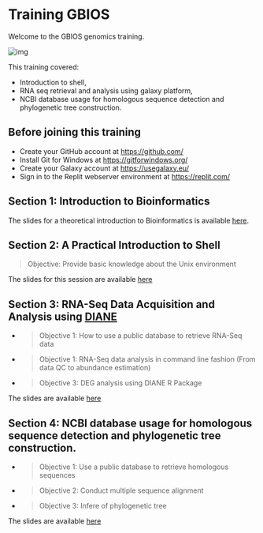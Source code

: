 # Training GBIOS

Welcome to the GBIOS genomics training.

![img](https://github.com/Yedomon/training/blob/main/Visuel1_Formation%20r%C3%A9gionale%20en%20g%C3%A9nomique%20et%20en%20s%C3%A9lection%20v%C3%A9g%C3%A9tale.jpg)

This training covered:
 - Introduction to shell,
 - RNA seq retrieval and analysis using galaxy platform,
 - NCBI database usage for homologous sequence detection and phylogenetic tree construction.



## Before joining this training

- Create your GitHub account at https://github.com/
- Install Git for Windows at https://gitforwindows.org/
- Create your Galaxy account at https://usegalaxy.eu/
- Sign in to the Replit webserver environment at https://replit.com/



## Section 1: Introduction to Bioinformatics

The slides for a theoretical introduction to Bioinformatics is available [here](https://github.com/Yedomon/training/blob/main/Section01/001.pptx).

## Section 2: A Practical Introduction to Shell

> Objective: Provide basic knowledge about the Unix environment

The slides for this session are available [here](https://github.com/Yedomon/training/blob/main/Section02/002.pptx)

## Section 3: RNA-Seq Data Acquisition and Analysis using [DIANE](https://diane.bpmp.inrae.fr/)

- > Objective 1: How to use a public database to retrieve RNA-Seq data

- > Objective 1: RNA-Seq data analysis in command line fashion (From data QC to abundance estimation)

- > Objective 3: DEG analysis using DIANE R Package

The slides are available [here](https://github.com/Yedomon/training/blob/main/Section03/003.pdf)


## Section 4: NCBI database usage for homologous sequence detection and phylogenetic tree construction.

- > Objective 1:  Use a public database to retrieve homologous sequences
- > Objective 2: Conduct multiple sequence alignment
- > Objective 3: Infere of phylogenetic tree

The slides are available [here](https://github.com/Yedomon/training/blob/main/Section04/004.pptx)




